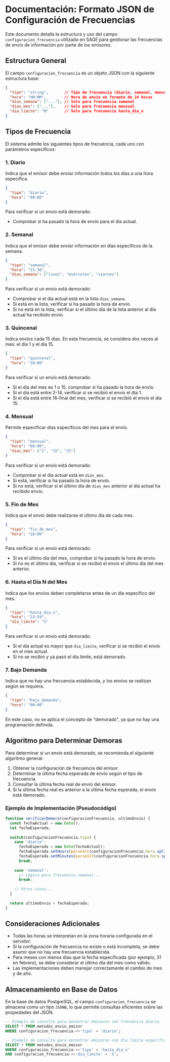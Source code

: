# Documentación: Formato JSON de Configuración de Frecuencias

Este documento detalla la estructura y uso del campo `configuracion_frecuencia` utilizado en SAGE para gestionar las frecuencias de envío de información por parte de los emisores.

## Estructura General

El campo `configuracion_frecuencia` es un objeto JSON con la siguiente estructura base:

```json
{
  "tipo": "string",       // Tipo de frecuencia (diario, semanal, mensual, etc.)
  "hora": "HH:MM",        // Hora de envío en formato de 24 horas
  "dias_semana": ["..."], // Solo para frecuencia semanal
  "dias_mes": ["..."],    // Solo para frecuencia mensual
  "dia_limite": "N"       // Solo para frecuencia hasta_dia_n
}
```

## Tipos de Frecuencia

El sistema admite los siguientes tipos de frecuencia, cada uno con parámetros específicos:

### 1. Diario

Indica que el emisor debe enviar información todos los días a una hora específica.

```json
{
  "tipo": "diario",
  "hora": "09:00"
}
```

Para verificar si un envío está demorado:
- Comprobar si ha pasado la hora de envío para el día actual.

### 2. Semanal

Indica que el emisor debe enviar información en días específicos de la semana.

```json
{
  "tipo": "semanal",
  "hora": "15:30",
  "dias_semana": ["lunes", "miércoles", "viernes"]
}
```

Para verificar si un envío está demorado:
- Comprobar si el día actual está en la lista `dias_semana`.
- Si está en la lista, verificar si ha pasado la hora de envío.
- Si no está en la lista, verificar si el último día de la lista anterior al día actual ha recibido envío.

### 3. Quincenal

Indica envíos cada 15 días. En esta frecuencia, se considera dos veces al mes: el día 1 y el día 15.

```json
{
  "tipo": "quincenal",
  "hora": "10:00"
}
```

Para verificar si un envío está demorado:
- Si el día del mes es 1 o 15, comprobar si ha pasado la hora de envío.
- Si el día está entre 2-14, verificar si se recibió el envío el día 1.
- Si el día está entre 16-final del mes, verificar si se recibió el envío el día 15.

### 4. Mensual

Permite especificar días específicos del mes para el envío.

```json
{
  "tipo": "mensual",
  "hora": "08:00",
  "dias_mes": ["1", "15", "25"]
}
```

Para verificar si un envío está demorado:
- Comprobar si el día actual está en `dias_mes`.
- Si está, verificar si ha pasado la hora de envío.
- Si no está, verificar si el último día de `dias_mes` anterior al día actual ha recibido envío.

### 5. Fin de Mes

Indica que el envío debe realizarse el último día de cada mes.

```json
{
  "tipo": "fin_de_mes",
  "hora": "16:00"
}
```

Para verificar si un envío está demorado:
- Si es el último día del mes, comprobar si ha pasado la hora de envío.
- Si no es el último día, verificar si se recibió el envío el último día del mes anterior.

### 6. Hasta el Día N del Mes

Indica que los envíos deben completarse antes de un día específico del mes.

```json
{
  "tipo": "hasta_dia_n",
  "hora": "23:59",
  "dia_limite": "5"
}
```

Para verificar si un envío está demorado:
- Si el día actual es mayor que `dia_limite`, verificar si se recibió el envío en el mes actual.
- Si no se recibió y ya pasó el día límite, está demorado.

### 7. Bajo Demanda

Indica que no hay una frecuencia establecida, y los envíos se realizan según se requiera.

```json
{
  "tipo": "bajo_demanda",
  "hora": "00:00"
}
```

En este caso, no se aplica el concepto de "demorado", ya que no hay una programación definida.

## Algoritmo para Determinar Demoras

Para determinar si un envío está demorado, se recomienda el siguiente algoritmo general:

1. Obtener la configuración de frecuencia del emisor.
2. Determinar la última fecha esperada de envío según el tipo de frecuencia.
3. Consultar la última fecha real de envío del emisor.
4. Si la última fecha real es anterior a la última fecha esperada, el envío está demorado.

### Ejemplo de Implementación (Pseudocódigo)

```javascript
function verificarDemora(configuracionFrecuencia, ultimoEnvio) {
  const fechaActual = new Date();
  let fechaEsperada;
  
  switch(configuracionFrecuencia.tipo) {
    case 'diario':
      fechaEsperada = new Date(fechaActual);
      fechaEsperada.setHours(parseInt(configuracionFrecuencia.hora.split(':')[0]));
      fechaEsperada.setMinutes(parseInt(configuracionFrecuencia.hora.split(':')[1]));
      break;
    
    case 'semanal':
      // Lógica para frecuencia semanal...
      break;
    
    // Otros casos...
  }
  
  return ultimoEnvio < fechaEsperada;
}
```

## Consideraciones Adicionales

- Todas las horas se interpretan en la zona horaria configurada en el servidor.
- Si la configuración de frecuencia no existe o está incompleta, se debe asumir que no hay una frecuencia establecida.
- Para meses con menos días que la fecha especificada (por ejemplo, 31 en febrero), se debe considerar el último día del mes como válido.
- Las implementaciones deben manejar correctamente el cambio de mes y de año.

## Almacenamiento en Base de Datos

En la base de datos PostgreSQL, el campo `configuracion_frecuencia` se almacena como un tipo `JSONB`, lo que permite consultas eficientes sobre las propiedades del JSON.

```sql
-- Ejemplo de consulta para encontrar emisores con frecuencia diaria
SELECT * FROM metodos_envio_emisor 
WHERE configuracion_frecuencia->>'tipo' = 'diario';

-- Ejemplo de consulta para encontrar emisores con día límite específico
SELECT * FROM metodos_envio_emisor 
WHERE configuracion_frecuencia->>'tipo' = 'hasta_dia_n'
AND configuracion_frecuencia->>'dia_limite' = '5';
```